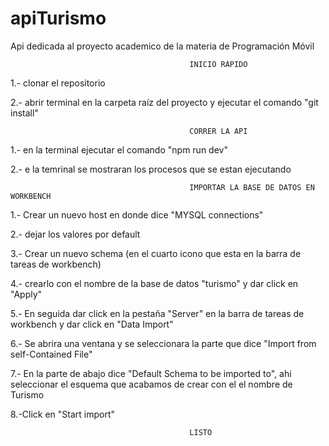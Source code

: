 # apiTurismo
Api dedicada al proyecto academico de la materia de Programación Móvil

                                            INICIO RÁPIDO

1.- clonar el repositorio

2.- abrir terminal en la carpeta raíz del proyecto y ejecutar el comando "git install"

                                            CORRER LA API

1.- en la terminal ejecutar el comando "npm run dev"

2.- e la temrinal se mostraran los procesos que se estan ejecutando

                                            IMPORTAR LA BASE DE DATOS EN WORKBENCH

1.- Crear un nuevo host en donde dice "MYSQL connections" 

2.- dejar los valores por default

3.- Crear un nuevo schema (en el cuarto icono que esta en la barra de tareas de workbench)

4.- crearlo con el nombre de la base de datos "turismo" y dar click en "Apply"

5.- En seguida  dar click en la pestaña "Server" en la barra de tareas de workbench y dar click en "Data Import"

6.- Se abrira una ventana y se seleccionara la parte que dice "Import from self-Contained File"

7.- En la parte de abajo dice "Default Schema to be imported to", ahi seleccionar el esquema que acabamos de crear con el el nombre de Turismo

8.-Click en "Start import"

                                            LISTO

